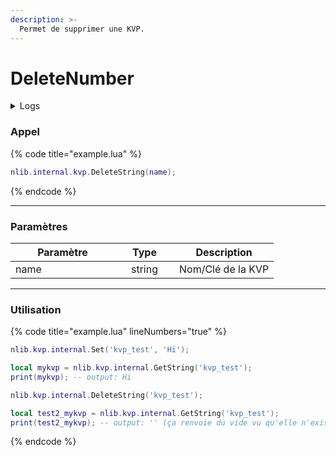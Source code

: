 ```yaml
---
description: >-
  Permet de supprimer une KVP.
---
```


# DeleteNumber

<details>
  <summary>Logs</summary>

  Ajoutée en **v0.1.2**
</details>

### Appel

{% code title="example.lua" %}
```lua
nlib.internal.kvp.DeleteString(name);
```
{% endcode %}

***

### Paramètres

<table>
    <thead>
        <tr>
            <th width="151" align="center">Paramètre</th>
            <th width="79" align="center">Type</th>
            <th align="center">Description</th>
        </tr>
    </thead>
    <tbody>
        <tr>
            <td>name</td>
            <td align="center">string</td>
            <td>Nom/Clé de la KVP</td>
        </tr>
    </tbody>
</table>

***

### Utilisation

{% code title="example.lua" lineNumbers="true" %}
```lua
nlib.kvp.internal.Set('kvp_test', 'Hi');

local mykvp = nlib.kvp.internal.GetString('kvp_test');
print(mykvp); -- output: Hi

nlib.kvp.internal.DeleteString('kvp_test');

local test2_mykvp = nlib.kvp.internal.GetString('kvp_test');
print(test2_mykvp); -- output: '' (ça renvoie du vide vu qu'elle n'existe plus)
```
{% endcode %}
